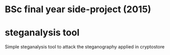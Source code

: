 # BSc final year side-project (2015) #
# steganalysis tool #

Simple steganalysis tool to attack the steganography applied in cryptostore
